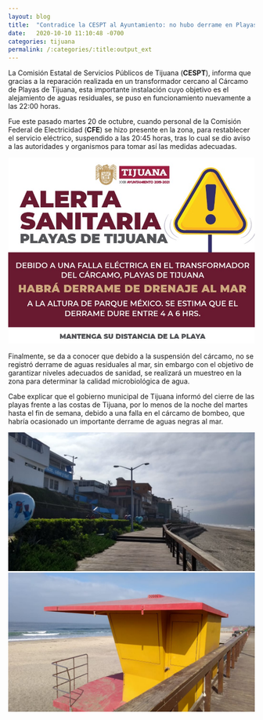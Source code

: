 ```yaml
---
layout: blog
title:  "Contradice la CESPT al Ayuntamiento: no hubo derrame en Playas"
date:   2020-10-10 11:10:48 -0700
categories: tijuana
permalink: /:categories/:title:output_ext
---
```


La Comisión Estatal de Servicios Públicos de Tijuana (**CESPT**), informa que gracias a la reparación realizada en un transformador cercano al Cárcamo de Playas de Tijuana, esta importante instalación cuyo objetivo es el alejamiento de aguas residuales, se puso en funcionamiento nuevamente a las 22:00 horas.

Fue este pasado martes 20 de octubre, cuando personal de la Comisión Federal de Electricidad (**CFE**) se hizo presente en la zona, para restablecer el servicio eléctrico, suspendido a las 20:45 horas, tras lo cual se dio aviso a las autoridades y organismos para tomar así las medidas adecuadas.

<div class="text-center">  
    <img src="/img/cnr/alerta-sanitaria.jpg" loading="lazy"  alt="Alerta sanitaria en playas de Tijuana">
</div>

Finalmente, se da a conocer que debido a la suspensión del cárcamo, no se registró derrame de aguas residuales al mar, sin embargo con el objetivo de garantizar niveles adecuados de sanidad, se realizará un muestreo en la zona para determinar la calidad microbiológica de agua.

Cabe explicar que el gobierno municipal de Tijuana informó del cierre de las playas frente a las costas de Tijuana, por lo menos de la noche del martes hasta el fin de semana, debido a una falla en el cárcamo de bombeo, que habría ocasionado un importante derrame de aguas negras al mar.

<div id="carouselExampleSlidesOnly" class="carousel slide" data-ride="carousel">
  <div class="carousel-inner">
    <div class="carousel-item active">
       <img class="d-block w-100" src="/img/cnr/playas-tijuana.jpg" loading="lazy"  alt="Alerta sanitaria en playas de Tijuana">
    </div>
    <div class="carousel-item">
      <img class="d-block w-100" src="/img/cnr/playas-tijuana-cabana.jpg" loading="lazy"  alt="Alerta sanitaria en playas de Tijuana">
    </div>
  </div>
</div>

